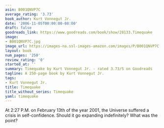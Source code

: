 ```yaml
---
asin: B001QNVP7C
average_rating: '3.73'
book_author: Kurt Vonnegut Jr.
date: '2006-11-05T00:00:00-08:00'
draft: false
goodreads_link: https://www.goodreads.com/book/show/28133.Timequake
image:
- B001QNVP7C.jpg
image_url: https://images-na.ssl-images-amazon.com/images/P/B001QNVP7C.01._SCLZZZZZZZ.jpg
layout: book
num_pages: '250'
review_rating: '0'
started_at: ''
summary: Timequake by Kurt Vonnegut Jr. - rated 3.73/5 on Goodreads
tagline: A 250-page book by Kurt Vonnegut Jr.
tags:
- Kurt Vonnegut Jr.
title: Timequake
title_without_series: Timequake
yaml: timequake
---
```


At 2:27 P.M. on February 13th of the year 2001, the Universe suffered a crisis in self-confidence. Should it go expanding indefinitely? What was the point?
